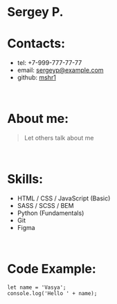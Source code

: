 # Sergey P.

# Contacts:

- tel: +7-999-777-77-77
- email: sergeyp@example.com
- github: [mshr1](gthb)

<br>

# About me:

> Let others talk about me

<br>

# Skills:

- HTML / CSS / JavaScript (Basic)
- SASS / SCSS / BEM
- Python (Fundamentals)
- Git
- Figma

<br>

# Code Example:

```
let name = 'Vasya';
console.log('Hello ' + name);

```